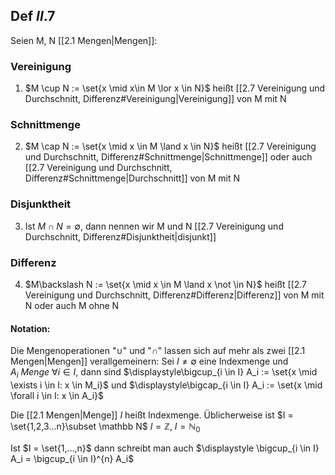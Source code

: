 ## Def $II.7$
Seien M, N [[2.1 Mengen|Mengen]]:
### Vereinigung
1) $M \cup N := \set{x \mid x\in M \lor x \in N}$ heißt [[2.7 Vereinigung und Durchschnitt, Differenz#Vereinigung|Vereinigung]] von M mit N
### Schnittmenge
2) $M \cap N := \set{x \mid x \in M \land x \in N}$ heißt [[2.7 Vereinigung und Durchschnitt, Differenz#Schnittmenge|Schnittmenge]] oder auch [[2.7 Vereinigung und Durchschnitt, Differenz#Schnittmenge|Durchschnitt]] von M mit N 
### Disjunktheit
3) Ist $M \cap N = \emptyset$, dann nennen wir M und N [[2.7 Vereinigung und Durchschnitt, Differenz#Disjunktheit|disjunkt]]
### Differenz
4) $M\backslash N := \set{x \mid x \in M \land x \not \in N}$ heißt [[2.7 Vereinigung und Durchschnitt, Differenz#Differenz|Differenz]] von M mit N oder auch M ohne N


#### Notation:
Die Mengenoperationen "$\cup$" und "$\cap$" lassen sich auf mehr als zwei [[2.1 Mengen|Mengen]] verallgemeinern: 
Sei $I \neq \emptyset$ eine Indexmenge und $A_i\ Menge\ \forall i \in I$, dann sind
$\displaystyle\bigcup_{i \in I} A_i := \set{x \mid \exists i \in I: x \in M_i}$ 
und
$\displaystyle\bigcap_{i \in I} A_i := \set{x \mid \forall i \in I: x \in A_i}$ 

Die [[2.1 Mengen|Menge]] $I$ heißt Indexmenge. Üblicherweise ist $I = \set{1,2,3...n}\subset \mathbb N$
$I = \mathbb Z$, $I = \mathbb N_0$ 

Ist $I = \set{1,...,n}$ dann schreibt man auch 
$\displaystyle \bigcup_{i \in I} A_i = \bigcup_{i \in I}^{n} A_i$
